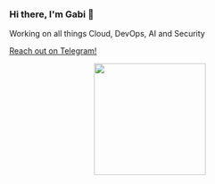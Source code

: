 ### Hi there, I'm Gabi 👋

Working on all things Cloud, DevOps, AI and Security 

[Reach out on Telegram!](https://t.me/gabileibo)

<p align="center">
  <img src="https://media.giphy.com/media/xQ9sXUTZQ9jYtawgQ4/giphy.gif" width="200">
</p>
